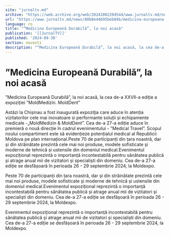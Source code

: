 ```yaml
---
site: "jurnaltv.md"
archive: "https://web.archive.org/web/20241002204544/www.jurnaltv.md/news/80b8e44b95beb84b/medicina-europeana-durabila-la-noi-acasa.html"
url: "https://www.jurnaltv.md/news/80b8e44b95beb84b/medicina-europeana-durabila-la-noi-acasa.html"
language: ro
title: "”Medicina Europeană Durabilă”, la noi acasă"
publication: '[[JurnalTV]]'
published: '2024-09-30'
section: novosti
description: "”Medicina Europeană Durabilă”, la noi acasă, la cea de-a XXVII-a ediție a expoziției ”MoldMedizin. MoldDent”"
---
```


# ”Medicina Europeană Durabilă”, la noi acasă

”Medicina Europeană Durabilă”, la noi acasă, la cea de-a XXVII-a ediție a expoziției ”MoldMedizin. MoldDent”

Astăzi la Chișinau a fost inaugurată expoziţia care aduce în atenția vizitatorilor cele mai inovatoare si performante soluții și echipamente medicale -„MoldMedizin & MoldDent”. Cea de-a 27-a ediție aduce în premieră o nouă direcție în cadrul evenimentului - ”Medical Travel”. Scopul noului compartiment este să evidențieze potențialul medical al Republicii Moldova pe plan internațional.Peste 70 de participanți din țara noastră, dar și din străinătate prezintă cele mai noi produse, modele sofisticate și moderne de tehnică și ustensile din domeniul medical.Evenimentul expozițional reprezintă o importanță incontestabilă pentru sănătatea publică și atrage anual mii de vizitatori și specialiști din domeniu. Cea de-a 27-a ediție se desfășoară în perioada 26 - 29 septembrie 2024, la Moldexpo.

Peste 70 de participanți din țara noastră, dar și din străinătate prezintă cele mai noi produse, modele sofisticate și moderne de tehnică și ustensile din domeniul medical.Evenimentul expozițional reprezintă o importanță incontestabilă pentru sănătatea publică și atrage anual mii de vizitatori și specialiști din domeniu. Cea de-a 27-a ediție se desfășoară în perioada 26 - 29 septembrie 2024, la Moldexpo.

Evenimentul expozițional reprezintă o importanță incontestabilă pentru sănătatea publică și atrage anual mii de vizitatori și specialiști din domeniu. Cea de-a 27-a ediție se desfășoară în perioada 26 - 29 septembrie 2024, la Moldexpo.